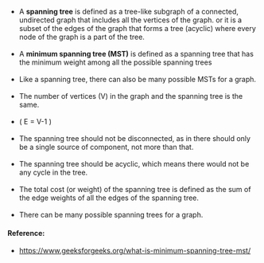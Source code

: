 
* A **spanning tree** is defined as a tree-like subgraph of a connected, undirected graph that includes all the vertices of the graph. or it is a subset of the edges of the graph that forms a tree (acyclic) where every node of the graph is a part of the tree. </br></br>
* A **minimum spanning tree (MST)**  is defined as a spanning tree that has the minimum weight among all the possible spanning trees </br></br>
* Like a spanning tree, there can also be many possible MSTs for a graph. </br></br>
* The number of vertices (V) in the graph and the spanning tree is the same. </br></br>
* ( E = V-1 ) </br></br>
* The spanning tree should not be disconnected, as in there should only be a single source of component, not more than that. </br></br>
* The spanning tree should be acyclic, which means there would not be any cycle in the tree. </br></br>
* The total cost (or weight) of the spanning tree is defined as the sum of the edge weights of all the edges of the spanning tree. </br></br>
* There can be many possible spanning trees for a graph.


#### Reference:

- https://www.geeksforgeeks.org/what-is-minimum-spanning-tree-mst/